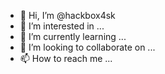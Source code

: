 - 👋 Hi, I’m @hackbox4sk
- 👀 I’m interested in ...
- 🌱 I’m currently learning ...
- 💞️ I’m looking to collaborate on ...
- 📫 How to reach me ...

<!---
hackbox4sk/hackbox4sk is a ✨ special ✨ repository because its `README.md` (this file) appears on your GitHub profile.
You can click the Preview link to take a look at your changes.
--->
